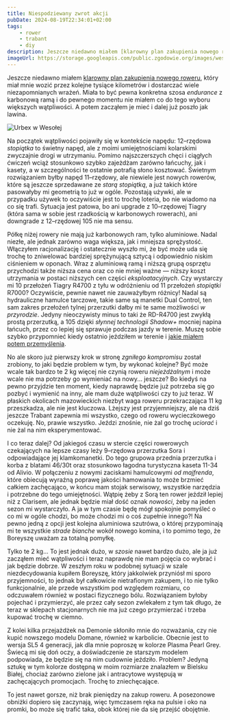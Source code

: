 ```yaml
---
title: Niespodziewany zwrot akcji
pubDate: 2024-08-19T22:34:01+02:00
tags:
    - rower
    - trabant
    - diy
description: Jeszcze niedawno miałem [klarowny plan zakupienia nowego roweru](/blog/2024/06/czy-to-on), który miał mnie wozić przez kolejne tysiące kilometrów i dostarczać wiele niezapomnianych wrażeń. Miała to być pewna konkretna szosa _endurance_ z karbonową ramą i do pewnego momentu nie miałem co do tego wyboru większych wątpliwości. A potem zacząłem je mieć i dalej już poszło jak lawina.
imageUrl: https://storage.googleapis.com/public.zgodowie.org/images/wesola.jpg
---
```


Jeszcze niedawno miałem [klarowny plan zakupienia nowego roweru](/blog/2024/06/czy-to-on), który miał mnie wozić przez kolejne tysiące kilometrów i dostarczać wiele niezapomnianych wrażeń. Miała to być pewna konkretna szosa _endurance_ z karbonową ramą i do pewnego momentu nie miałem co do tego wyboru większych wątpliwości. A potem zacząłem je mieć i dalej już poszło jak lawina.

![Urbex w Wesołej](https://storage.googleapis.com/public.zgodowie.org/images/wesola.jpg)

Na początek wątpliwości pojawiły się w kontekście napędu: 12&ndash;rzędowa _stopiątka_ to świetny napęd, ale z moimi umiejętnościami kolarskimi zwyczajnie drogi w utrzymaniu. Pomimo najszczerszych chęci i ciągłych ćwiczeń wciąż stosunkowo szybko zajeżdżam zarówno łańcuchy, jak i kasety, a w szczególności te ostatnie potrafią słono kosztować. Świetnym rozwiązaniem byłby napęd 11&ndash;rzędowy, ale niewiele jest nowych rowerów, które są jeszcze sprzedawane ze _starą stopiątką_, a już takich które pasowałyby mi geometrią to już w ogóle. Pozostają używki, ale w przypadku używek to oczywiście jest to trochę loteria, bo nie wiadomo na co się trafi. Sytuacja jest patowa, bo ani upgrade z 10&ndash;rzędowej Tiagry (która sama w sobie jest rzadkością w karbonowych rowerach), ani downgrade z 12&ndash;rzędowej 105 nie ma sensu.

Półkę niżej rowery nie mają już karbonowych ram, tylko aluminiowe. Nadal niezłe, ale jednak zarówno waga większa, jak i mniejsza sprężystość. Włączyłem racjonalizację i ostatecznie wyszło mi, że być może uda się trochę to zniwelować bardziej sprężynującą sztycą i odpowiednio niskim ciśnieniem w oponach. Wraz z aluminiową ramą i niższą grupą osprzętu przychodzi także niższa cena oraz co nie mniej ważne &mdash; niższy koszt utrzymania w postaci niższych cen części _eksploatacyjnych_. Czy wystarczy mi 10 przełożeń Tiagry R4700 z tyłu w odróżnieniu od 11 przełożeń _stopiątki_ R7000? Oczywiście, pewnie nawet nie zauważyłbym różnicy! Nadal są hydrauliczne hamulce tarczowe, takie same są manetki Dual Control, ten sam zakres przełożeń tylnej przerzutki dałby mi te same możliwości _w przyrodzie_. Jedyny nieoczywisty minus to taki że RD-R4700 jest zwykłą prostą przerzutką, a 105 dzięki _słynnej technologii Shadow+_ mocniej napina łańcuch, przez co lepiej się sprawuje podczas jazdy w terenie. Muszę sobie szybko przypomnieć kiedy ostatnio jeździłem w terenie i [jakie miałem potem przemyślenia](/blog/2024/06/trabant-w-lesie).

No ale skoro już pierwszy krok w stronę _zgniłego kompromisu_ został zrobiony, to jaki będzie problem w tym, by wykonać kolejne? Być może wcale tak bardzo te 2 kg więcej nie czynią roweru _niejeżdżalnym_ i może wcale nie ma potrzeby go wymieniać na nowy... jeszcze? Bo kiedyś na pewno przyjdzie ten moment, kiedy naprawdę będzie już potrzeba się go pozbyć i wymienić na inny, ale mam duże wątpliwości czy to już teraz. W płaskich okolicach mazowieckich niezbyt waga roweru przekraczająca 11 kg przeszkadza, ale nie jest kluczowa. Lżejszy jest przyjemniejszy, ale na dziś jeszcze Trabant zapewnia mi wszystko, czego od roweru wycieczkowego oczekuję. No, prawie wszystko. Jeździ znośnie, nie żal go trochę _uciorać_ i nie żal na nim eksperymentować.

I co teraz dalej? Od jakiegoś czasu w stercie części rowerowych czekających na lepsze czasy leży 9&ndash;rzędowa przerzutka Sora i odpowiadające jej klamkomanetki. Do tego grupowa przednia przerzutka i korba z blatami 46/30t oraz stosunkowo łagodna turystyczna kaseta 11-34 od Alivio. W połączeniu z nowymi zaciskami hamulcowymi _od majfrenda_, które obiecują wyraźną poprawę jakości hamowania to może brzmieć całkiem zachęcająco, w końcu mam stojak serwisowy, wszystkie narzędzia i potrzebne do tego umiejętności. Wątpię żeby z Sorą ten rower jeździł lepiej niż z Clarisem, ale jednak będzie miał dość oznak _nowości_, żeby na jeden sezon mi wystarczyło. A ja w tym czasie będę mógł spokojnie pomyśleć o co mi w ogóle chodzi, bo może chodzi mi o coś zupełnie innego?! Na pewno jedną z opcji jest kolejna aluminiowa szutrówa, o której przypominają mi te wszystkie _strade bianche_ wokół nowego komina, i to pomimo tego, że Boreyszę uważam za totalną pomyłkę.

Tylko te 2 kg... To jest jednak dużo, w _szosie_ nawet bardzo dużo, ale ja już zacząłem mieć wątpliwości i teraz naprawdę nie mam pojęcia co wybrać i jak będzie dobrze. W zeszłym roku w podobnej sytuacji w szale niezdecydowania kupiłem Boreyszę, który jakkolwiek przyniósł mi sporo przyjemności, to jednak był całkowicie nietrafionym zakupem, i to nie tylko funkcjonalnie, ale przede wszystkim pod względem rozmiaru, co odczuwałem również w postaci fizycznego bólu. Rozwiązaniem byłoby pojechać i przymierzyć, ale przez cały sezon zwlekałem z tym tak długo, że teraz w sklepach stacjonarnych nie ma już czego przymierzać i trzeba kupować trochę w ciemno.

Z kolei kilka przejażdżek na Demonie skłoniło mnie do rozważania, czy nie kupić nowszego modelu Domane, również w karbolicie. Obecnie jest to wersja SL5 4 generacji, jak dla mnie poproszę w kolorze Plasma Pearl Grey. Świecą mi się doń oczy, a doświadczenie ze starszym modelem podpowiada, że będzie się na nim cudownie jeździło. Problem? Jedyną sztukę w tym kolorze dostępną w moim rozmiarze znalazłem w Bielsku Białej, chociaż zarówno zielone jak i antracytowe występują w zachęcających promocjach. Trochę to zniechęcające.

To jest nawet gorsze, niż brak pieniędzy na zakup roweru. A posezonowe obniżki dopiero się zaczynają, więc tymczasem ręka na pulsie i oko na promki, bo może się trafić taka, obok której nie da się przejść obojętnie.
